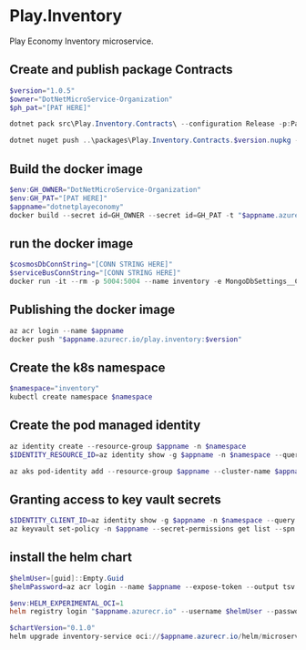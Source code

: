 # Play.Inventory 
Play Economy Inventory microservice.

## Create and publish package Contracts
```powershell
$version="1.0.5"
$owner="DotNetMicroService-Organization"
$ph_pat="[PAT HERE]"

dotnet pack src\Play.Inventory.Contracts\ --configuration Release -p:PackageVersion=$version -p:RepositoryUrl=https://github.com/$owner/play.inventory -o ..\packages

dotnet nuget push ..\packages\Play.Inventory.Contracts.$version.nupkg --api-key $ph_pat --source "github"
```

## Build the docker image
```powershell
$env:GH_OWNER="DotNetMicroService-Organization"
$env:GH_PAT="[PAT HERE]"
$appname="dotnetplayeconomy"
docker build --secret id=GH_OWNER --secret id=GH_PAT -t "$appname.azurecr.io/play.inventory:$version" .
```

## run the docker image
```powershell
$cosmosDbConnString="[CONN STRING HERE]"
$serviceBusConnString="[CONN STRING HERE]"
docker run -it --rm -p 5004:5004 --name inventory -e MongoDbSettings__ConnectionString=$cosmosDbConnString -e ServiceBusSettings__ConnectionString=$serviceBusConnString -e ServiceSettings__MessageBroker="SERVICEBUS" play.inventory:$version
```

## Publishing the docker image
```powershell
az acr login --name $appname
docker push "$appname.azurecr.io/play.inventory:$version"
```

## Create the k8s namespace
```powershell
$namespace="inventory"
kubectl create namespace $namespace
```

## Create the pod managed identity
```powershell
az identity create --resource-group $appname -n $namespace
$IDENTITY_RESOURCE_ID=az identity show -g $appname -n $namespace --query id -otsv

az aks pod-identity add --resource-group $appname --cluster-name $appname --namespace $namespace --name $namespace --identity-resource-id $IDENTITY_RESOURCE_ID
```

## Granting access to key vault secrets
```powershell
$IDENTITY_CLIENT_ID=az identity show -g $appname -n $namespace --query clientId -otsv
az keyvault set-policy -n $appname --secret-permissions get list --spn $IDENTITY_CLIENT_ID
```

## install the helm chart
```powershell
$helmUser=[guid]::Empty.Guid
$helmPassword=az acr login --name $appname --expose-token --output tsv --query accessToken

$env:HELM_EXPERIMENTAL_OCI=1
helm registry login "$appname.azurecr.io" --username $helmUser --password $helmPassword

$chartVersion="0.1.0"
helm upgrade inventory-service oci://$appname.azurecr.io/helm/microservice --version $chartVersion -f .\helm\values.yaml -n $namespace --install
```
